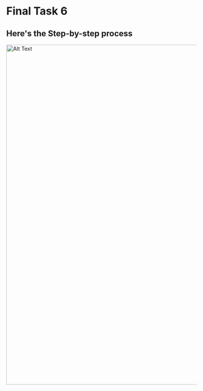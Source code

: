 # Final Task 6

## Here's the Step-by-step process

<img src="images/pic.PNG" alt="Alt Text" Width="900" heigth="300">
